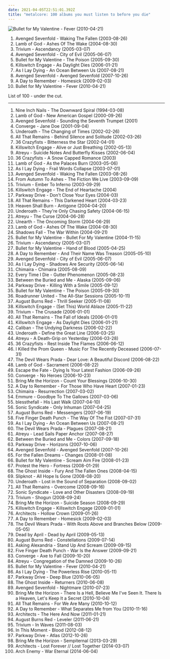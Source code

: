 ```yaml
---
date: 2021-04-05T22:51:01.392Z
title: "metalcore: 100 albums you must listen to before you die"
---
```

![Bullet for My Valentine - Fever (2010-04-21)](http://coverartarchive.org/release/fbfe9a19-5c45-437c-ad68-2e027f4468b1/8895704916-500.jpg "Bullet for My Valentine - Fever (2010-04-21)")
<ol class="albums">
<li data-cover="http://coverartarchive.org/release/8cb53cf6-48b4-4422-b6ed-6e5554317011/20586495597-500.jpg" data-tags="metalcore" role="button">Avenged Sevenfold - Waking The Fallen (2003-08-26)</li>
<li data-cover="https://via.placeholder.com/450" data-tags="metalcore, groove metal, metal, thrash metal" role="button">Lamb of God - Ashes Of The Wake (2004-08-30)</li>
<li data-cover="http://coverartarchive.org/release/20970e86-7622-4b04-998d-9e480ffecc0d/23500899413-500.jpg" data-tags="metalcore" role="button">Trivium - Ascendancy (2005-03-07)</li>
<li data-cover="http://coverartarchive.org/release/4f7c1a59-92b1-4ba7-919f-b61a3b4b8d2a/12051036941-500.jpg" data-tags="metal, hard rock" role="button">Avenged Sevenfold - City of Evil (2005-06-07)</li>
<li data-cover="https://via.placeholder.com/450" data-tags="metalcore" role="button">Bullet for My Valentine - The Poison (2005-09-30)</li>
<li data-cover="https://via.placeholder.com/450" data-tags="metalcore" role="button">Killswitch Engage - As Daylight Dies (2006-01-21)</li>
<li data-cover="https://via.placeholder.com/450" data-tags="metalcore" role="button">As I Lay Dying - An Ocean Between Us (2007-08-21)</li>
<li data-cover="http://coverartarchive.org/release/cbb007ac-5f98-372d-a1cb-dc9da94a733e/20586655387-500.jpg" data-tags="hard rock" role="button">Avenged Sevenfold - Avenged Sevenfold (2007-10-26)</li>
<li data-cover="http://coverartarchive.org/release/e315cb82-c4a4-4c26-ade5-4fda93af2d5e/6320143013-500.jpg" data-tags="post-hardcore, metalcore, pop punk" role="button">A Day to Remember - Homesick (2009-02-03)</li>
<li data-cover="http://coverartarchive.org/release/fbfe9a19-5c45-437c-ad68-2e027f4468b1/8895704916-500.jpg" data-tags="metalcore, heavy metal" role="button">Bullet for My Valentine - Fever (2010-04-21)</li>
</ol>
List of 100 - under the cut.
<!-- more -->

_________________

<ol class="albums">
<li data-cover="http://coverartarchive.org/release/ab64976f-52a8-44e7-9aa3-d6703604bc2f/7159970718-500.jpg" data-tags="industrial, industrial rock" role="button">
Nine Inch Nails - The Downward Spiral (1994-03-08)
</li>
<li data-cover="https://img.discogs.com/ifK2y03xryQXPAL1mReJTSRWLIc=/fit-in/598x595/filters:strip_icc():format(jpeg):mode_rgb():quality(90)/discogs-images/R-979655-1365335418-2725.jpeg.jpg" data-tags="groove metal" role="button">
Lamb of God - New American Gospel (2000-09-26)
</li>
<li data-cover="http://coverartarchive.org/release/80e6be11-86f5-4d0b-9d55-0f1c62b7afb8/6514440841-500.jpg" data-tags="metalcore" role="button">
Avenged Sevenfold - Sounding the Seventh Trumpet (2001)
</li>
<li data-cover="http://coverartarchive.org/release/c0c80905-b460-4385-b84d-b068eb14bf5a/7979568810-500.jpg" data-tags="metalcore, mathcore, hardcore" role="button">
Converge - Jane Doe (2001-09-04)
</li>
<li data-cover="http://coverartarchive.org/release/0ff29220-5ba3-46dd-89f2-9510d29c916a/4202569667-500.jpg" data-tags="metalcore, post-hardcore, screamo" role="button">
Underoath - The Changing of Times (2002-02-26)
</li>
<li data-cover="https://img.discogs.com/Yy1rDZsNh4_sGKrRhFku6lb-RaU=/fit-in/594x600/filters:strip_icc():format(jpeg):mode_rgb():quality(90)/discogs-images/R-1455372-1225279390.jpeg.jpg" data-tags="metalcore" role="button">
All That Remains - Behind Silence and Solitude (2002-03-26)
</li>
<li data-cover="http://coverartarchive.org/release/3d842346-393e-40aa-b55b-2a11612d21e0/3842694447-500.jpg" data-tags="metalcore" role="button">
36 Crazyfists - Bitterness the Star (2002-04-01)
</li>
<li data-cover="https://via.placeholder.com/450" data-tags="metalcore" role="button">
Killswitch Engage - Alive or Just Breathing (2002-05-13)
</li>
<li data-cover="http://coverartarchive.org/release/b877e532-bf36-437d-84df-a1facb14e308/27477356880-500.jpg" data-tags="metalcore" role="button">
Atreyu - Suicide Notes And Butterfly Kisses (2002-06-04)
</li>
<li data-cover="https://img.discogs.com/pm-60Tvy_j9gK6y5tjizOkt2Jm4=/fit-in/600x610/filters:strip_icc():format(jpeg):mode_rgb():quality(90)/discogs-images/R-1121453-1401953708-5066.jpeg.jpg" data-tags="metalcore" role="button">
36 Crazyfists - A Snow Capped Romance (2003)
</li>
<li data-cover="http://coverartarchive.org/release/e6d3d864-f05a-3b15-81c8-4aad94f9b2c7/8474027276-500.jpg" data-tags="groove metal, metalcore, thrash metal" role="button">
Lamb of God - As the Palaces Burn (2003-05-06)
</li>
<li data-cover="http://coverartarchive.org/release/be477226-1f7e-4bd5-89d6-09232bad1427/944238133-500.jpg" data-tags="metalcore" role="button">
As I Lay Dying - Frail Words Collapse (2003-07-01)
</li>
<li data-cover="http://coverartarchive.org/release/8cb53cf6-48b4-4422-b6ed-6e5554317011/20586495597-500.jpg" data-tags="metalcore" role="button">
Avenged Sevenfold - Waking The Fallen (2003-08-26)
</li>
<li data-cover="https://img.discogs.com/XWsMUgPk_LaCkwEyVYdB9qqUsT8=/fit-in/600x592/filters:strip_icc():format(jpeg):mode_rgb():quality(90)/discogs-images/R-830536-1435862452-8830.jpeg.jpg" data-tags="metalcore, hardcore" role="button">
From Autumn To Ashes - The Fiction We Live (2003-09-09)
</li>
<li data-cover="http://coverartarchive.org/release/b0426925-71b9-4b1c-add8-67385cd81ae6/8214663260-500.jpg" data-tags="metalcore" role="button">
Trivium - Ember To Inferno (2003-09-29)
</li>
<li data-cover="https://img.discogs.com/y23TSkRh9wu9N2GC3aAicvyMaXo=/fit-in/600x596/filters:strip_icc():format(jpeg):mode_rgb():quality(90)/discogs-images/R-1284648-1283436416.jpeg.jpg" data-tags="metalcore" role="button">
Killswitch Engage - The End of Heartache (2004)
</li>
<li data-cover="http://coverartarchive.org/release/8b35765d-4134-4abb-bfeb-ac6a5a6ce6d0/13036112779-500.jpg" data-tags="metalcore" role="button">
Parkway Drive - Don't Close Your Eyes (2004-03)
</li>
<li data-cover="https://img.discogs.com/d5HHJHnq8ZVyuyn9_RQzUbGbIT0=/fit-in/600x600/filters:strip_icc():format(jpeg):mode_rgb():quality(90)/discogs-images/R-392076-1349680254-9270.jpeg.jpg" data-tags="metalcore" role="button">
All That Remains - This Darkened Heart (2004-03-23)
</li>
<li data-cover="https://img.discogs.com/jkRnuPLjzIHhlJXyOCPhg1Lt73Q=/fit-in/220x220/filters:strip_icc():format(jpeg):mode_rgb():quality(90)/discogs-images/R-547901-1130087107.jpeg.jpg" data-tags="metalcore" role="button">
Heaven Shall Burn - Antigone (2004-04-20)
</li>
<li data-cover="http://coverartarchive.org/release/12655151-895d-44e2-b0ee-c3a5e27a7d23/4202987952-500.jpg" data-tags="post-hardcore, screamo" role="button">
Underoath - They're Only Chasing Safety (2004-06-15)
</li>
<li data-cover="https://img.discogs.com/cWR2FLmDxIP9CqQFQJ6uGQxSU94=/fit-in/600x529/filters:strip_icc():format(jpeg):mode_rgb():quality(90)/discogs-images/R-1321507-1396947908-2763.jpeg.jpg" data-tags="metalcore" role="button">
Atreyu - The Curse (2004-06-28)
</li>
<li data-cover="https://img.discogs.com/nrCa417qO0TUZwDHswG9ABtgD0w=/fit-in/600x519/filters:strip_icc():format(jpeg):mode_rgb():quality(90)/discogs-images/R-877725-1168305294.jpeg.jpg" data-tags="metalcore" role="button">
Unearth - The Oncoming Storm (2004-06-29)
</li>
<li data-cover="https://via.placeholder.com/450" data-tags="metalcore, groove metal, metal, thrash metal" role="button">
Lamb of God - Ashes Of The Wake (2004-08-30)
</li>
<li data-cover="http://coverartarchive.org/release/14303fcb-f044-418e-8736-bb5fa39e7fd2/7461315604-500.jpg" data-tags="metalcore" role="button">
Shadows Fall - The War Within (2004-09-21)
</li>
<li data-cover="http://coverartarchive.org/release/def35f73-abc3-4296-b41e-fc51ef0e177b/6677597463-500.jpg" data-tags="metalcore" role="button">
Bullet for My Valentine - Bullet For My Valentine (2004-11-15)
</li>
<li data-cover="http://coverartarchive.org/release/20970e86-7622-4b04-998d-9e480ffecc0d/23500899413-500.jpg" data-tags="metalcore" role="button">
Trivium - Ascendancy (2005-03-07)
</li>
<li data-cover="http://coverartarchive.org/release/38a7b60f-5a57-426e-86a5-fa13b3374571/12966651970-500.jpg" data-tags="metalcore" role="button">
Bullet for My Valentine - Hand of Blood (2005-04-25)
</li>
<li data-cover="https://img.discogs.com/I_ZGRN6Z0YjjpZAKtv0On9tW7_k=/fit-in/600x602/filters:strip_icc():format(jpeg):mode_rgb():quality(90)/discogs-images/R-10534582-1499411233-8844.jpeg.jpg" data-tags="metalcore, post-hardcore, hardcore" role="button">
A Day to Remember - And Their Name Was Treason (2005-05-10)
</li>
<li data-cover="http://coverartarchive.org/release/4f7c1a59-92b1-4ba7-919f-b61a3b4b8d2a/12051036941-500.jpg" data-tags="metal, hard rock" role="button">
Avenged Sevenfold - City of Evil (2005-06-07)
</li>
<li data-cover="http://coverartarchive.org/release/c558e640-ca93-410b-a925-6d88f844fcf8/944255554-500.jpg" data-tags="metalcore" role="button">
As I Lay Dying - Shadows Are Security (2005-06-14)
</li>
<li data-cover="http://coverartarchive.org/release/0c51e4d5-15f4-37b0-8491-7daec3ec2932/962018489-500.jpg" data-tags="metalcore" role="button">
Chimaira - Chimaira (2005-08-09)
</li>
<li data-cover="http://coverartarchive.org/release/8bc8d446-5b5f-49de-b9c0-31ce46283831/26720885055-500.jpg" data-tags="metalcore, hardcore" role="button">
Every Time I Die - Gutter Phenomenon (2005-08-23)
</li>
<li data-cover="http://coverartarchive.org/release/470507f1-c04b-4401-b6db-33ef1ad2d0f7/27965748643-500.jpg" data-tags="progressive metal" role="button">
Between the Buried and Me - Alaska (2005-09-06)
</li>
<li data-cover="http://coverartarchive.org/release/cce39342-31fe-4e87-903f-6dfc1ab5d646/1065535590-500.jpg" data-tags="metalcore" role="button">
Parkway Drive - Killing With a Smile (2005-09-12)
</li>
<li data-cover="https://via.placeholder.com/450" data-tags="metalcore" role="button">
Bullet for My Valentine - The Poison (2005-09-30)
</li>
<li data-cover="https://img.discogs.com/EwIKaNEBHF3RZGSevNm8aR7dtLA=/fit-in/332x298/filters:strip_icc():format(jpeg):mode_rgb():quality(90)/discogs-images/R-1097142-1191788205.jpeg.jpg" data-tags="metalcore, metal, death metal, thrash metal" role="button">
Roadrunner United - The All-Star Sessions (2005-10-11)
</li>
<li data-cover="http://coverartarchive.org/release/0a41ab66-c9d2-4e14-b5fd-1cb5f717f8b6/2916840474-500.jpg" data-tags="metalcore" role="button">
August Burns Red - Thrill Seeker (2005-11-08)
</li>
<li data-cover="http://coverartarchive.org/release/c16704e7-6827-4eb7-a81b-35b1dc868de4/15472469630-500.jpg" data-tags="metalcore" role="button">
Killswitch Engage - (Set This) World Ablaze (2005-11-22)
</li>
<li data-cover="http://coverartarchive.org/release/b9469aaa-869c-46d5-9f98-7e9a216ba387/23500880413-500.jpg" data-tags="thrash metal" role="button">
Trivium - The Crusade (2006-01-01)
</li>
<li data-cover="https://via.placeholder.com/450" data-tags="metalcore" role="button">
All That Remains - The Fall of Ideals (2006-01-01)
</li>
<li data-cover="https://via.placeholder.com/450" data-tags="metalcore" role="button">
Killswitch Engage - As Daylight Dies (2006-01-21)
</li>
<li data-cover="http://coverartarchive.org/release/87b752fc-7f21-4887-8746-019ec0a4eba8/11692006058-500.jpg" data-tags="metalcore" role="button">
Caliban - The Undying Darkness (2006-02-22)
</li>
<li data-cover="https://img.discogs.com/0jsnhuwQ3Gx3HGYoG7ZY6krYJdw=/fit-in/500x500/filters:strip_icc():format(jpeg):mode_rgb():quality(90)/discogs-images/R-1892204-1326299483.jpeg.jpg" data-tags="post-hardcore, metalcore, screamo" role="button">
Underoath - Define the Great Line (2006-03-25)
</li>
<li data-cover="http://coverartarchive.org/release/f6e27378-13d1-48a1-b6c7-52264dfd8001/1293739909-500.jpg" data-tags="metalcore" role="button">
Atreyu - A Death-Grip on Yesterday (2006-03-28)
</li>
<li data-cover="http://coverartarchive.org/release/86682a5b-ffe8-3662-9aae-e45c906422a4/5936187593-500.jpg" data-tags="metalcore" role="button">
36 Crazyfists - Rest Inside The Flames (2006-06-12)
</li>
<li data-cover="https://img.discogs.com/No9xytAjXz9R7kubNbLG0MdRZr4=/fit-in/600x690/filters:strip_icc():format(jpeg):mode_rgb():quality(90)/discogs-images/R-1364969-1584757965-7364.jpeg.jpg" data-tags="metalcore" role="button">
I Killed the Prom Queen - Music For The Recently Deceased (2006-07-31)
</li>
<li data-cover="http://coverartarchive.org/release/3990b389-b207-4e15-8164-c52e97734051/5780338872-500.jpg" data-tags="metalcore" role="button">
The Devil Wears Prada - Dear Love: A Beautiful Discord (2006-08-22)
</li>
<li data-cover="https://via.placeholder.com/450" data-tags="metalcore, groove metal, thrash metal" role="button">
Lamb of God - Sacrament (2006-08-22)
</li>
<li data-cover="http://coverartarchive.org/release/d21c95c8-40bb-467c-b11f-218886cd0b22/8973658859-500.jpg" data-tags="post-hardcore" role="button">
Escape the Fate - Dying Is Your Latest Fashion (2006-09-26)
</li>
<li data-cover="http://coverartarchive.org/release/04db6701-f59b-36bc-b729-0c125f1dc263/2471715861-500.jpg" data-tags="metalcore, mathcore, hardcore" role="button">
Converge - No Heroes (2006-10-23)
</li>
<li data-cover="https://img.discogs.com/sQw0cTRb0aPCGSgjMrqGPfRWnn8=/fit-in/600x595/filters:strip_icc():format(jpeg):mode_rgb():quality(90)/discogs-images/R-1970717-1515106686-7186.jpeg.jpg" data-tags="deathcore" role="button">
Bring Me the Horizon - Count Your Blessings (2006-10-30)
</li>
<li data-cover="http://coverartarchive.org/release/d50472b3-95ea-4772-9211-caf26426aa59/3248631123-500.jpg" data-tags="post-hardcore" role="button">
A Day to Remember - For Those Who Have Heart (2007-01-23)
</li>
<li data-cover="https://img.discogs.com/LEgKaiDIODvDYOQyPD-8McutvTM=/fit-in/600x523/filters:strip_icc():format(jpeg):mode_rgb():quality(90)/discogs-images/R-941956-1568265434-1791.jpeg.jpg" data-tags="metalcore" role="button">
Chimaira - Resurrection (2007-03-02)
</li>
<li data-cover="http://coverartarchive.org/release/69204334-10ff-4b6d-b986-da242a9dcb0b/15294175612-500.jpg" data-tags="metalcore, deathcore" role="button">
Emmure - Goodbye To The Gallows (2007-03-06)
</li>
<li data-cover="http://coverartarchive.org/release/a8403ef9-d956-48f3-8617-8c6ba5070ccd/18892961265-500.jpg" data-tags="emocore, post-hardcore, metalcore" role="button">
blessthefall - His Last Walk (2007-04-10)
</li>
<li data-cover="https://img.discogs.com/uYeOKQjJxNJW-8cbGTjaqk4CKr0=/fit-in/600x600/filters:strip_icc():format(jpeg):mode_rgb():quality(90)/discogs-images/R-1189055-1199463190.jpeg.jpg" data-tags="melodic death metal" role="button">
Sonic Syndicate - Only Inhuman (2007-04-25)
</li>
<li data-cover="http://coverartarchive.org/release/2fe6fa16-554f-40ca-8490-7fcb4d3852d0/6521423479-500.jpg" data-tags="metalcore" role="button">
August Burns Red - Messengers (2007-06-19)
</li>
<li data-cover="http://coverartarchive.org/release/83b6998e-f64d-4b73-8a1f-28ac995b9074/14899155964-500.jpg" data-tags="groove metal, metalcore, metal" role="button">
Five Finger Death Punch - The Way Of The Fist (2007-07-31)
</li>
<li data-cover="https://via.placeholder.com/450" data-tags="metalcore" role="button">
As I Lay Dying - An Ocean Between Us (2007-08-21)
</li>
<li data-cover="http://coverartarchive.org/release/3805f31e-e6e1-4794-9747-63e5bf9ca7c8/6477551439-500.jpg" data-tags="metalcore" role="button">
The Devil Wears Prada - Plagues (2007-08-21)
</li>
<li data-cover="https://img.discogs.com/yBb3KKD11zaLmfN2lVOoNzcyR7s=/fit-in/400x400/filters:strip_icc():format(jpeg):mode_rgb():quality(90)/discogs-images/R-1224239-1209548635.jpeg.jpg" data-tags="metalcore, hard rock" role="button">
Atreyu - Lead Sails Paper Anchor (2007-08-27)
</li>
<li data-cover="http://coverartarchive.org/release/e1ca8464-3477-4568-b4e3-88aaa08b38d1/15533985949-500.jpg" data-tags="progressive metal" role="button">
Between the Buried and Me - Colors (2007-09-18)
</li>
<li data-cover="http://coverartarchive.org/release/5c784211-a4e9-4109-bfb2-02ad4d937c0c/15102345561-500.jpg" data-tags="metalcore" role="button">
Parkway Drive - Horizons (2007-10-06)
</li>
<li data-cover="http://coverartarchive.org/release/cbb007ac-5f98-372d-a1cb-dc9da94a733e/20586655387-500.jpg" data-tags="hard rock" role="button">
Avenged Sevenfold - Avenged Sevenfold (2007-10-26)
</li>
<li data-cover="http://coverartarchive.org/release/d30fc218-4362-49f0-9a2e-598591fd4849/15102934284-500.jpg" data-tags="metalcore, melodic hardcore" role="button">
For the Fallen Dreams - Changes (2008-01-08)
</li>
<li data-cover="http://coverartarchive.org/release/d5ffda16-7059-3e0c-91a9-ba39399d004b/13472063593-500.jpg" data-tags="metalcore" role="button">
Bullet for My Valentine - Scream Aim Fire (2008-01-23)
</li>
<li data-cover="http://coverartarchive.org/release/1bdae9a8-1c33-310b-9f7a-a03bf9b24f66/12050743618-500.jpg" data-tags="progressive metal, progressive metalcore, mathcore, metalcore" role="button">
Protest the Hero - Fortress (2008-01-29)
</li>
<li data-cover="http://coverartarchive.org/release/cd201427-d0bd-4ffe-8a5e-0b17f998cb70/4848945374-500.jpg" data-tags="metalcore" role="button">
The Ghost Inside - Fury And The Fallen Ones (2008-04-15)
</li>
<li data-cover="https://img.discogs.com/4GCoKWffL01v0-Y5af8inAOb6xo=/fit-in/600x531/filters:strip_icc():format(jpeg):mode_rgb():quality(90)/discogs-images/R-14659888-1579100989-6077.jpeg.jpg" data-tags="metal, alternative metal, nu metal" role="button">
Slipknot - All Hope Is Gone (2008-08-20)
</li>
<li data-cover="http://coverartarchive.org/release/257fc109-3150-431b-8670-39bec0b62e08/28727135104-500.jpg" data-tags="post-hardcore, metalcore" role="button">
Underoath - Lost in the Sound of Separation (2008-09-02)
</li>
<li data-cover="http://coverartarchive.org/release/d74eaf35-305c-4218-87a2-bf1f67ed9d5f/929423406-500.jpg" data-tags="metalcore" role="button">
All That Remains - Overcome (2008-09-16)
</li>
<li data-cover="https://img.discogs.com/Z-v_I4KsD2dNpNEZFsaDnIF4xiM=/fit-in/600x534/filters:strip_icc():format(jpeg):mode_rgb():quality(90)/discogs-images/R-1756214-1570692530-7401.jpeg.jpg" data-tags="metalcore, melodic death metal" role="button">
Sonic Syndicate - Love and Other Disasters (2008-09-19)
</li>
<li data-cover="https://img.discogs.com/9HJhVN4c-0zXzBRIKwLXh7qqnTY=/fit-in/400x400/filters:strip_icc():format(jpeg):mode_rgb():quality(90)/discogs-images/R-2276154-1273908444.jpeg.jpg" data-tags="thrash metal, metalcore" role="button">
Trivium - Shogun (2008-09-24)
</li>
<li data-cover="http://coverartarchive.org/release/328619a0-b3fd-4fd3-8404-1c23228df4ad/26118015764-500.jpg" data-tags="deathcore, metalcore" role="button">
Bring Me the Horizon - Suicide Season (2008-09-29)
</li>
<li data-cover="http://coverartarchive.org/release/baf11f84-1b4f-41ab-a67c-cbfe17f882d9/1481675719-500.jpg" data-tags="metalcore" role="button">
Killswitch Engage - Killswitch Engage (2009-01-01)
</li>
<li data-cover="http://coverartarchive.org/release/41b4c3be-b228-4abc-a79c-5f2fd31169b4/20002393726-500.jpg" data-tags="metalcore, mathcore" role="button">
Architects - Hollow Crown (2009-01-26)
</li>
<li data-cover="http://coverartarchive.org/release/e315cb82-c4a4-4c26-ade5-4fda93af2d5e/6320143013-500.jpg" data-tags="post-hardcore, metalcore, pop punk" role="button">
A Day to Remember - Homesick (2009-02-03)
</li>
<li data-cover="http://coverartarchive.org/release/36bf9138-a55a-4b57-ad4f-d991047397bf/6477545083-500.jpg" data-tags="metalcore" role="button">
The Devil Wears Prada - With Roots Above and Branches Below (2009-05-05)
</li>
<li data-cover="http://coverartarchive.org/release/a95a890f-c2be-4edd-b98e-f86421d63dab/7888128153-500.jpg" data-tags="metalcore, pop metal, modern metal" role="button">
Dead by April - Dead by April (2009-05-13)
</li>
<li data-cover="http://coverartarchive.org/release/a186870c-4b03-4fba-b6c9-b9de3ebc0105/5668102101-500.jpg" data-tags="metalcore" role="button">
August Burns Red - Constellations (2009-07-14)
</li>
<li data-cover="http://coverartarchive.org/release/5da0eb07-a22b-4eac-8624-bf7c04d0a0e8/7601074964-500.jpg" data-tags="metalcore, post-hardcore" role="button">
Asking Alexandria - Stand Up And Scream (2009-09-15)
</li>
<li data-cover="http://coverartarchive.org/release/613f418b-dea5-4cb5-b5dd-12df16c7d825/7275083560-500.jpg" data-tags="groove metal, alternative metal" role="button">
Five Finger Death Punch - War Is the Answer (2009-09-21)
</li>
<li data-cover="http://coverartarchive.org/release/84f8ae0e-8d40-409a-adc4-45147c427a3d/26277466151-500.jpg" data-tags="metalcore, mathcore" role="button">
Converge - Axe to Fall (2009-10-20)
</li>
<li data-cover="http://coverartarchive.org/release/810fcd2b-03d9-4d5f-95a2-76923a17e29e/6822132066-500.jpg" data-tags="metalcore" role="button">
Atreyu - Congregation of the Damned (2009-10-26)
</li>
<li data-cover="http://coverartarchive.org/release/fbfe9a19-5c45-437c-ad68-2e027f4468b1/8895704916-500.jpg" data-tags="metalcore, heavy metal" role="button">
Bullet for My Valentine - Fever (2010-04-21)
</li>
<li data-cover="http://coverartarchive.org/release/edd79f3d-5f9e-423b-8bce-2ae37022b7c0/4226165962-500.jpg" data-tags="metalcore" role="button">
As I Lay Dying - The Powerless Rise (2010-05-11)
</li>
<li data-cover="http://coverartarchive.org/release/4edf1492-cd7e-4aee-83d1-54e583d17958/1065442756-500.jpg" data-tags="metalcore" role="button">
Parkway Drive - Deep Blue (2010-06-05)
</li>
<li data-cover="http://coverartarchive.org/release/c306736b-3be0-4c28-b14a-95a8929b9f17/15103144601-500.jpg" data-tags="metalcore, hardcore" role="button">
The Ghost Inside - Returners (2010-06-08)
</li>
<li data-cover="http://coverartarchive.org/release/37e4a79b-723f-4501-94aa-775c609b7fdf/20586680208-500.jpg" data-tags="hard rock, heavy metal" role="button">
Avenged Sevenfold - Nightmare (2010-07-23)
</li>
<li data-cover="http://coverartarchive.org/release/50b69889-a425-4e70-941b-7a8aea7f3b1f/7674176983-500.jpg" data-tags="metalcore" role="button">
Bring Me the Horizon - There Is a Hell, Believe Me I've Seen It. There Is a Heaven, Let's Keep It a Secret (2010-10-04)
</li>
<li data-cover="http://coverartarchive.org/release/00e40879-8672-45f6-9172-72b891a955d4/6514067219-500.jpg" data-tags="metalcore" role="button">
All That Remains - For We Are Many (2010-10-12)
</li>
<li data-cover="http://coverartarchive.org/release/7a4634ab-9466-4348-a17f-8337d555fc45/1185181441-500.jpg" data-tags="post-hardcore, pop punk" role="button">
A Day to Remember - What Separates Me from You (2010-11-16)
</li>
<li data-cover="http://coverartarchive.org/release/27f2d3c5-50b6-4a97-a2d1-2da283881fe3/20002674834-500.jpg" data-tags="metalcore" role="button">
Architects - The Here And Now (2011-01-21)
</li>
<li data-cover="http://coverartarchive.org/release/b0520029-633b-422b-a226-0813b0cc9b61/5727174202-500.jpg" data-tags="metalcore" role="button">
August Burns Red - Leveler (2011-06-21)
</li>
<li data-cover="https://img.discogs.com/UlpAh6dP3P-5YwdqN6CKcF-Wg6s=/fit-in/500x500/filters:strip_icc():format(jpeg):mode_rgb():quality(90)/discogs-images/R-3044181-1313108274.jpeg.jpg" data-tags="metalcore" role="button">
Trivium - In Waves (2011-08-03)
</li>
<li data-cover="http://coverartarchive.org/release/31320c1d-6a86-478d-9a2a-8712a611cdb3/7368420695-500.jpg" data-tags="metalcore, alternative metal, metal, industrial metal, nu metal" role="button">
In This Moment - Blood (2012-08-12)
</li>
<li data-cover="http://coverartarchive.org/release/83e6ecc2-662d-45fd-bdea-585d94303cce/2421759627-500.jpg" data-tags="metalcore" role="button">
Parkway Drive - Atlas (2012-10-26)
</li>
<li data-cover="http://coverartarchive.org/release/86f705ee-242f-4e89-896c-f95bb3044189/11987843449-500.jpg" data-tags="post-hardcore, metalcore" role="button">
Bring Me the Horizon - Sempiternal (2013-03-29)
</li>
<li data-cover="http://coverartarchive.org/release/db412f0a-c58b-47f5-ac5f-d163e9ffa715/6303246041-500.jpg" data-tags="metalcore" role="button">
Architects - Lost Forever // Lost Together (2014-03-07)
</li>
<li data-cover="http://coverartarchive.org/release/fcf13fb9-6887-42e1-9b80-fd2e8446dff2/15541280931-500.jpg" data-tags="melodic death metal" role="button">
Arch Enemy - War Eternal (2014-06-04)
</li>
</ol>